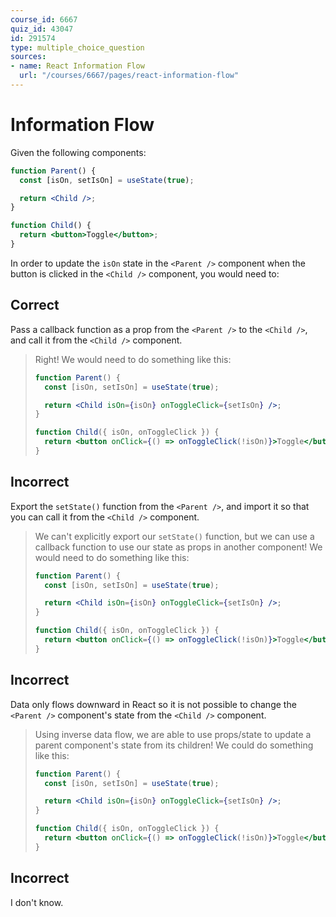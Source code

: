 ```yaml
---
course_id: 6667
quiz_id: 43047
id: 291574
type: multiple_choice_question
sources:
- name: React Information Flow
  url: "/courses/6667/pages/react-information-flow"
---
```


# Information Flow

Given the following components:

```jsx
function Parent() {
  const [isOn, setIsOn] = useState(true);

  return <Child />;
}

function Child() {
  return <button>Toggle</button>;
}
```

In order to update the `isOn` state in the `<Parent />` component when the
button is clicked in the `<Child />` component, you would need to:

## Correct

Pass a callback function as a prop from the `<Parent />` to the `<Child />`, and
call it from the `<Child />` component.

> Right! We would need to do something like this:
> 
> ```jsx
> function Parent() {
>   const [isOn, setIsOn] = useState(true);
> 
>   return <Child isOn={isOn} onToggleClick={setIsOn} />;
> }
> 
> function Child({ isOn, onToggleClick }) {
>   return <button onClick={() => onToggleClick(!isOn)}>Toggle</button>;
> }
> ```

## Incorrect

Export the `setState()` function from the `<Parent />`, and import it so that
you can call it from the `<Child />` component.

> We can't explicitly export our `setState()` function, but we can use a
> callback function to use our state as props in another component! We would
> need to do something like this:
> 
> ```jsx
> function Parent() {
>   const [isOn, setIsOn] = useState(true);
> 
>   return <Child isOn={isOn} onToggleClick={setIsOn} />;
> }
> 
> function Child({ isOn, onToggleClick }) {
>   return <button onClick={() => onToggleClick(!isOn)}>Toggle</button>;
> }
> ```

## Incorrect

Data only flows downward in React so it is not possible to change the
`<Parent />` component's state from the `<Child />` component.

> Using inverse data flow, we are able to use props/state to update a parent
> component's state from its children! We could do something like this:
> 
> ```jsx
> function Parent() {
>   const [isOn, setIsOn] = useState(true);
> 
>   return <Child isOn={isOn} onToggleClick={setIsOn} />;
> }
> 
> function Child({ isOn, onToggleClick }) {
>   return <button onClick={() => onToggleClick(!isOn)}>Toggle</button>;
> }
> ```

## Incorrect

I don't know.
